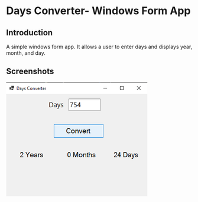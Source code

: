 # Days Converter- Windows Form App

## Introduction
A simple windows form app. It allows a user to enter days and displays year, month, and day.

## Screenshots
![days converter](screenshot.png)